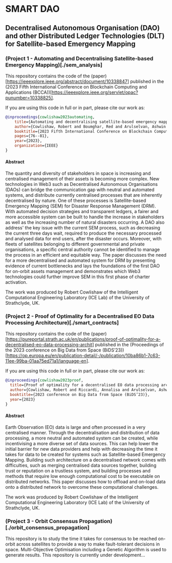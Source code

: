 # SMART DAO

## Decentralised Autonomous Organisation (DAO) and other Distributed Ledger Technologies (DLT) for Satellite-based Emergency Mapping

### (Project 1 - Automating and Decentralising Satellite-based Emergency Mapping)[./sem_analysis]

This repository contains the code of the (paper)[https://ieeexplore.ieee.org/abstract/document/10338847] published in the (2023 Fifth International Conference on Blockchain Computing and Applications (BCCA))[https://ieeexplore.ieee.org/servlet/opac?punumber=10338825].

If you are using this code in full or in part, please cite our work as:
```bibtex
@inproceedings{cowlishaw2023automating,
    title={Automating and decentralising satellite-based emergency mapping},
    author={Cowlishaw, Robert and Boumghar, Red and Arulselvan, Ashwin and Riccardi, Annalisa},
    booktitle={2023 Fifth International Conference on Blockchain Computing and Applications (BCCA)},
    pages={76--81},
    year={2023},
    organization={IEEE}
}
```

#### Abstract

The quantity and diversity of stakeholders in space is increasing and centralised management of their assets is becoming more complex. New technologies in Web3 such as Decentralised Autonomous Organisations (DAOs) can bridge the communication gap with neutral and automated systems, and distribute currently centralised processes that are inherently decentralised by nature. One of these processes is Satellite-based Emergency Mapping (SEM) for Disaster Response Management (DRM). With automated decision strategies and transparent ledgers, a fairer and more accessible system can be built to handle the increase in stakeholders as well as the increasing number of natural disasters occurring. A DAO also address' the key issue with the current SEM process, such as decreasing the current three days wait, required to produce the necessary processed and analysed data for end users, after the disaster occurs. Moreover, with fleets of satellites belonging to different governmental and private organisations, a specific central authority cannot be identified to manage the process in an efficient and equitable way. The paper discusses the need for a more decentralised and automated system for DRM by presenting evidence of current bottlenecks and lays the foundations of the first DAO for on-orbit assets management and demonstrates which Web3 technologies could further improve SEM in this first phase of charter activation.

The work was produced by Robert Cowlishaw of the Intelligent Computational Engineering Laboratory (ICE Lab) of the University of Strathclyde, UK.



### (Project 2 - Proof of Optimality for a Decentralised EO Data Processing Architecture)[./smart_contracts]

This repository contains the code of the (paper)[https://pureportal.strath.ac.uk/en/publications/proof-of-optimality-for-a-decentralised-eo-data-processing-archit] published in the (Proceedings of the 2023 conference on Big Data from Space (BiDS’23))[https://op.europa.eu/en/publication-detail/-/publication/10ba86b1-7c63-11ee-99ba-01aa75ed71a1/language-en].

If you are using this code in full or in part, please cite our work as:
```bibtex
@inproceedings{cowlishaw2023proof,
  title={Proof of optimality for a decentralised EO data processing architecture},
  author={Cowlishaw, Robert and Riccardi, Annalisa and Arulselvan, Ashwin},
  booktitle={2023 conference on Big Data from Space (BiDS’23)},
  year={2023}
}
```

#### Abstract

Earth Observation (EO) data is large and often processed in a very centralised manner. Through the decentralisation and distribution of data processing, a more neutral and automated system can be created, while incentivising a more diverse set of data sources. This can help lower the initial barrier for new data providers and help with decreasing the time it takes for data to be created for systems such as Satellite-based Emergency Mapping. Building such architecture on a decentralised network comes with difficulties, such as merging centralised data sources together, building trust or reputation on a trustless system, and building processes and methods that require low enough computational cost to be executable on distributed networks. This paper discusses how to offload and on-load data onto a distributed network to overcome these computational challenges.

The work was produced by Robert Cowlishaw of the Intelligent Computational Engineering Laboratory (ICE Lab) of the University of Strathclyde, UK.



### (Project 3 - Orbit Consensus Propagation)[./orbit_consensus_propagation]

This repository is to study the time it takes for consensus to be reached on-orbit across satellites to provide a way to make fault-tolerant decisions in space. Multi-Objective Optimisation including a Genetic Algorithm is used to generate results. This repository is currently under development...